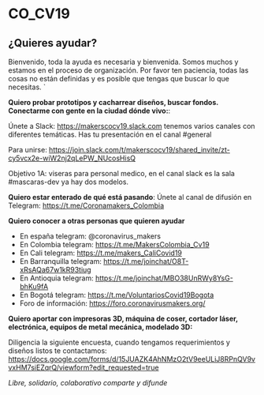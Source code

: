 # CO_CV19

## ¿Quieres ayudar? 

Bienvenido, toda la ayuda es necesaria y bienvenida. Somos muchos y estamos en el proceso de organización. Por favor ten paciencia, todas las cosas no están definidas y es posible que tengas que buscar lo que necesitas.       `                                                                                                                                                                                                                                                                                                                                                                                                                                                                                                                                                                                                                                                                                                                                                                                                                                                                                                                                                                                                                                                                                                                                                                                                                                                                                                                                                                                                                                                                                                                                                                                                                                                                                                                                                                                                                                                                                                                                                                                                                                                                                                                                                                                                                                                                                                                                                                                                                                                                                                                                                                                                                                                                                                                                                                                                                                                                                                                                                                                                                                                                                                                                                                                                                                                                                                                                                                                                   

**Quiero probar prototipos y cacharrear diseños, buscar fondos. Conectarme con gente en la ciudad dónde vivo:**: 

Únete a Slack: https://makerscocv19.slack.com tenemos varios canales con diferentes temáticas. Has tu presentación en el canal #general

Para unirse:
https://join.slack.com/t/makerscocv19/shared_invite/zt-cy5vcx2e-wiW2nj2qLePW_NUcosHisQ

Objetivo 1A: viseras para personal medico, en el canal slack es la sala  #mascaras-dev  ya  hay dos modelos.

**Quiero estar enterado de qué está pasando**: Únete al canal de difusión en Telegram: https://t.me/Coronamakers_Colombia

**Quiero conocer a otras personas que quieren ayudar**

* En españa telegram: @coronavirus_makers
* En Colombia telegram: https://t.me/MakersColombia_Cv19
* En Cali telegram: https://t.me/makers_CaliCovid19
* En Barranquilla telegram: https://t.me/joinchat/O8T-xRsAQa67w1kR93tiug
* En Antioquia telegram: https://t.me/joinchat/MBO38UnRWy8YsG-bhKu9fA
* En Bogotá telegram: https://t.me/VoluntariosCovid19Bogota
* Foro de información: https://foro.coronavirusmakers.org/

**Quiero aportar con impresoras 3D, máquina de coser, cortador láser, electrónica, equipos de metal mecánica, modelado 3D:** 

Diligencia la siguiente encuesta, cuando tengamos requerimientos y diseños listos te contactamos: https://docs.google.com/forms/d/15JUAZK4AhNMzO2tV9eeULiJ8RPnQV9vvxHM7siEZqrQ/viewform?edit_requested=true

_Libre, solidario, colaborativo comparte y difunde_
